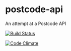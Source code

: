 # postcode-api
An attempt at a Postcode API

[![Build Status](https://travis-ci.com/mattbryce93/postcode-api.svg?branch=master)](https://travis-ci.com/mattbryce93/postcode-api)

[![Code Climate](https://codeclimate.com/github/mattbryce93/postcode-api/badges/gpa.svg)](https://codeclimate.com/github/mattbryce93/postcode-api)